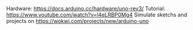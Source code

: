Hardware: https://docs.arduino.cc/hardware/uno-rev3/
Tutorial: https://www.youtube.com/watch?v=l4eLRBP0Mg4
Simulate sketchs and projects on https://wokwi.com/projects/new/arduino-uno


